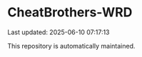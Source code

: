 # CheatBrothers-WRD

Last updated: 2025-06-10 07:17:13

This repository is automatically maintained.
